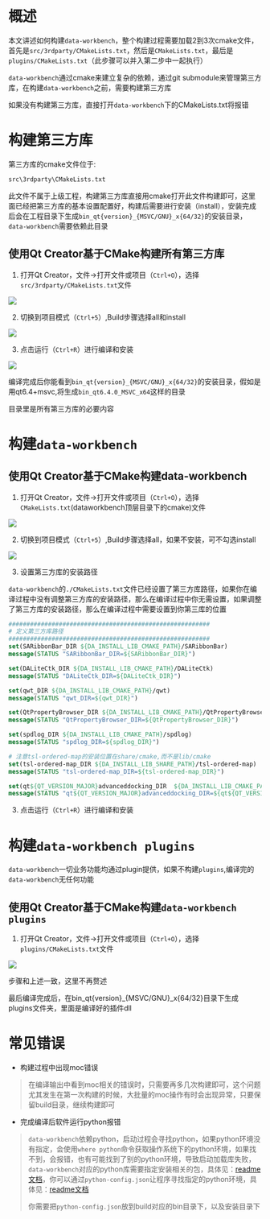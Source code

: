# 概述

本文讲述如何构建`data-workbench`，整个构建过程需要加载2到3次cmake文件，首先是`src/3rdparty/CMakeLists.txt`，然后是`CMakeLists.txt`，最后是`plugins/CMakeLists.txt`（此步骤可以并入第二步中一起执行）

`data-workbench`通过cmake来建立复杂的依赖，通过git submodule来管理第三方库，在构建`data-workbench`之前，需要构建第三方库

如果没有构建第三方库，直接打开`data-workbench`下的CMakeLists.txt将报错

# 构建第三方库

第三方库的cmake文件位于:

```txt
src\3rdparty\CMakeLists.txt
```

此文件不属于上级工程，构建第三方库直接用cmake打开此文件构建即可，这里面已经把第三方库的基本设置配置好，构建后需要进行安装（install），安装完成后会在工程目录下生成`bin_qt{version}_{MSVC/GNU}_x{64/32}`的安装目录，`data-workbench`需要依赖此目录

## 使用Qt Creator基于CMake构建所有第三方库

1. 打开Qt Creator，文件->打开文件或项目（`Ctrl+O`），选择`src/3rdparty/CMakeLists.txt`文件

![](./PIC/build-3rdparty-cmake-qtc-01.png)

2. 切换到项目模式（`Ctrl+5`）,Build步骤选择all和install

![](./PIC/build-3rdparty-cmake-qtc-02.png)

3. 点击运行（`Ctrl+R`）进行编译和安装

![](./PIC/build-3rdparty-cmake-qtc-03.png)

编译完成后你能看到`bin_qt{version}_{MSVC/GNU}_x{64/32}`的安装目录，假如是用qt6.4+msvc,将生成`bin_qt6.4.0_MSVC_x64`这样的目录

目录里是所有第三方库的必要内容

# 构建`data-workbench`

## 使用Qt Creator基于CMake构建data-workbench

1. 打开Qt Creator，文件->打开文件或项目（`Ctrl+O`），选择`CMakeLists.txt`(dataworkbench顶层目录下的cmake)文件

![](./PIC/build-daworkbench-cmake-qtc-01.png)

2. 切换到项目模式（`Ctrl+5`）,Build步骤选择all，如果不安装，可不勾选install

![](./PIC/build-daworkbench-cmake-qtc-02.png)

3. 设置第三方库的安装路径

`data-workbench`的`./CMakeLists.txt`文件已经设置了第三方库路径，如果你在编译过程中没有调整第三方库的安装路径，那么在编译过程中你无需设置，如果调整了第三方库的安装路径，那么在编译过程中需要设置到你第三库的位置

```cmake
########################################################
# 定义第三方库路径
########################################################
set(SARibbonBar_DIR ${DA_INSTALL_LIB_CMAKE_PATH}/SARibbonBar)
message(STATUS "SARibbonBar_DIR=${SARibbonBar_DIR}")

set(DALiteCtk_DIR ${DA_INSTALL_LIB_CMAKE_PATH}/DALiteCtk)
message(STATUS "DALiteCtk_DIR=${DALiteCtk_DIR}")

set(qwt_DIR ${DA_INSTALL_LIB_CMAKE_PATH}/qwt)
message(STATUS "qwt_DIR=${qwt_DIR}")

set(QtPropertyBrowser_DIR ${DA_INSTALL_LIB_CMAKE_PATH}/QtPropertyBrowser)
message(STATUS "QtPropertyBrowser_DIR=${QtPropertyBrowser_DIR}")

set(spdlog_DIR ${DA_INSTALL_LIB_CMAKE_PATH}/spdlog)
message(STATUS "spdlog_DIR=${spdlog_DIR}")

# 注意tsl-ordered-map的安装位置在share/cmake,而不是lib/cmake
set(tsl-ordered-map_DIR ${DA_INSTALL_LIB_SHARE_PATH}/tsl-ordered-map)
message(STATUS "tsl-ordered-map_DIR=${tsl-ordered-map_DIR}")

set(qt${QT_VERSION_MAJOR}advanceddocking_DIR  ${DA_INSTALL_LIB_CMAKE_PATH}/qt${QT_VERSION_MAJOR}advanceddocking)
message(STATUS "qt${QT_VERSION_MAJOR}advanceddocking_DIR=${qt${QT_VERSION_MAJOR}advanceddocking_DIR}")
```

3. 点击运行（`Ctrl+R`）进行编译和安装

# 构建`data-workbench plugins`

`data-workbench`一切业务功能均通过plugin提供，如果不构建`plugins`,编译完的`data-workbench`无任何功能

## 使用Qt Creator基于CMake构建`data-workbench plugins`

1. 打开Qt Creator，文件->打开文件或项目（`Ctrl+O`），选择`plugins/CMakeLists.txt`文件

![](./PIC/build-daworkbenchplugins-cmake-qtc-01.png)

步骤和上述一致，这里不再赘述

最后编译完成后，在bin_qt{version}_{MSVC/GNU}_x{64/32}目录下生成plugins文件夹，里面是编译好的插件dll

# 常见错误

- 构建过程中出现moc错误

> 在编译输出中看到moc相关的错误时，只需要再多几次构建即可，这个问题尤其发生在第一次构建的时候，大批量的moc操作有时会出现异常，只要保留build目录，继续构建即可

- 完成编译后软件运行python报错

> `data-workbench`依赖python，启动过程会寻找python，如果python环境没有指定，会使用`where python`命令获取操作系统下的python环境，如果找不到，会报错，也有可能找到了别的python环境，导致启动加载库失败，`data-workbench`对应的python库需要指定安装相关的包，具体见：[readme文档](../readme.md)，你可以通过`python-config.json`让程序寻找指定的python环境，具体见：[readme文档](../readme.md)
>
> 你需要把`python-config.json`放到build对应的bin目录下，以及安装目录下